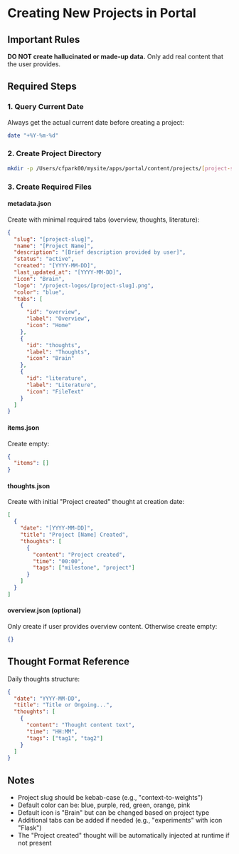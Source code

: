 # Creating New Projects in Portal

## Important Rules

**DO NOT create hallucinated or made-up data.** Only add real content that the user provides.

## Required Steps

### 1. Query Current Date
Always get the actual current date before creating a project:
```bash
date "+%Y-%m-%d"
```

### 2. Create Project Directory
```bash
mkdir -p /Users/cfpark00/mysite/apps/portal/content/projects/[project-slug]
```

### 3. Create Required Files

#### metadata.json
Create with minimal required tabs (overview, thoughts, literature):
```json
{
  "slug": "[project-slug]",
  "name": "[Project Name]",
  "description": "[Brief description provided by user]",
  "status": "active",
  "created": "[YYYY-MM-DD]",
  "last_updated_at": "[YYYY-MM-DD]",
  "icon": "Brain",
  "logo": "/project-logos/[project-slug].png",
  "color": "blue",
  "tabs": [
    {
      "id": "overview",
      "label": "Overview",
      "icon": "Home"
    },
    {
      "id": "thoughts",
      "label": "Thoughts",
      "icon": "Brain"
    },
    {
      "id": "literature",
      "label": "Literature",
      "icon": "FileText"
    }
  ]
}
```

#### items.json
Create empty:
```json
{
  "items": []
}
```

#### thoughts.json
Create with initial "Project created" thought at creation date:
```json
[
  {
    "date": "[YYYY-MM-DD]",
    "title": "Project [Name] Created",
    "thoughts": [
      {
        "content": "Project created",
        "time": "00:00",
        "tags": ["milestone", "project"]
      }
    ]
  }
]
```

#### overview.json (optional)
Only create if user provides overview content. Otherwise create empty:
```json
{}
```

## Thought Format Reference

Daily thoughts structure:
```json
{
  "date": "YYYY-MM-DD",
  "title": "Title or Ongoing...",
  "thoughts": [
    {
      "content": "Thought content text",
      "time": "HH:MM",
      "tags": ["tag1", "tag2"]
    }
  ]
}
```

## Notes

- Project slug should be kebab-case (e.g., "context-to-weights")
- Default color can be: blue, purple, red, green, orange, pink
- Default icon is "Brain" but can be changed based on project type
- Additional tabs can be added if needed (e.g., "experiments" with icon "Flask")
- The "Project created" thought will be automatically injected at runtime if not present